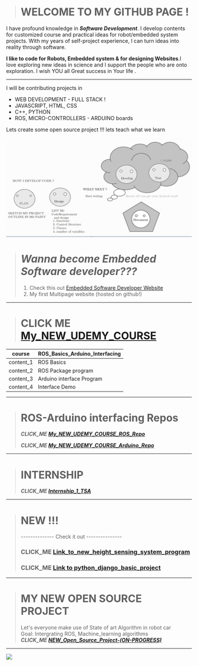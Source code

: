 > # WELCOME TO MY GITHUB PAGE !



I have profound knowledge in ***Software Development***. I develop contents for customized course and practical ideas for robot/embedded system projects. With my years of self-project experience, I can turn ideas into reality through software. 

**I like to code for Robots, Embedded system & for designing Websites**.I love exploring new ideas in science and I support the people who are onto exploration. I wish YOU all Great success in Your life . 
***

I will be contributing projects in 

- WEB DEVELOPMENT - FULL STACK ! 
- JAVASCRIPT, HTML, CSS
- C++, PYTHON
- ROS, MICRO-CONTROLLERS - ARDUINO boards

Lets create some open source project !!! lets teach what we learn 

<!---
winnergetsyou/winnergetsyou is a ✨ special ✨ repository because its `README.md` (this file) appears on your GitHub profile.
You can click the Preview link to take a look at your changes.
--->
![I_am_a_developer](Capture.JPG)

> # *Wanna become Embedded Software developer???*
> 1. Check this out [Embedded Software Developer Website](https://winnergetsyou.github.io/Embedded-Software-Developer.github.io/)
> 2. My first Multipage website (hosted on github!)
***

> # CLICK ME [My_NEW_UDEMY_COURSE](https://www.udemy.com/course/ros-basics-and-ros-arduino-interfacing/)



|course| ROS_Basics_Arduino_Interfacing
|--|--|
|content_1| ROS Basics 
|content_2|ROS Package program|
|content_3|Arduino interface Program|
|content_4|Interface Demo|

*** 

> # ROS-Arduino interfacing Repos
> ***CLICK_ME [My_NEW_UDEMY_COURSE_ROS_Repo](https://github.com/winnergetsyou/COURSE_1_ROS_NODES.git)***
> 
> ***CLICK_ME [My_NEW_UDEMY_COURSE_Arduino_Repo](https://github.com/winnergetsyou/Course_1_Arduino.git)***

***

> # INTERNSHIP
> ***CLICK_ME [Internship_1_TSA](https://github.com/winnergetsyou/Internship_1_DRONE_PX4_Offb_node.git)***

***
> # NEW !!! 
> --------------   Check it out   ---------------
> ### CLICK_ME [Link_to_new_height_sensing_system_program](https://github.com/winnergetsyou/height_sensing_system.git)
> ### CLICK_ME [Link to python_django_basic_project](https://github.com/winnergetsyou/Python_Django_Repos_Local_host)

***



> # MY NEW OPEN SOURCE PROJECT 
> Let's everyone make use of State of art Algorithm in robot car  
> Goal: Intergrating ROS, Machine_learning algorithms  
> ***CLICK_ME [NEW_Open_Source_Project-(ON-PROGRESS)](https://github.com/winnergetsyou/ROBOT_CAR.git)***

***

![](https://komarev.com/ghpvc/?username=winnergetsyou)
